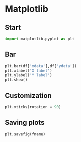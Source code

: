 # Matplotlib

## Start

```python
import matplotlib.pyplot as plt
```

## Bar

```python
plt.bar(df['xdata'],df['ydata'])
plt.xlabel('X label')
plt.ylabel('Y label')
plt.show() 
```


## Customization

```python
plt.xticks(rotation = 90)
```


## Saving plots

```python
plt.savefig(fname)
```


